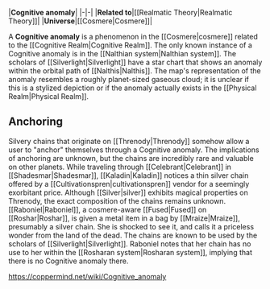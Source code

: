 |**Cognitive anomaly**|
|-|-|
|**Related to**|[[Realmatic Theory\|Realmatic Theory]]|
|**Universe**|[[Cosmere\|Cosmere]]|

A **Cognitive anomaly** is a phenomenon in the [[Cosmere\|cosmere]] related to the [[Cognitive Realm\|Cognitive Realm]].
The only known instance of a Cognitive anomaly is in the [[Nalthian system\|Nalthian system]]. The scholars of [[Silverlight\|Silverlight]] have a star chart that shows an anomaly within the orbital path of [[Nalthis\|Nalthis]]. The map's representation of the anomaly resembles a roughly planet-sized gaseous cloud; it is unclear if this is a stylized depiction or if the anomaly actually exists in the [[Physical Realm\|Physical Realm]].

## Anchoring
Silvery chains that originate on [[Threnody\|Threnody]] somehow allow a user to "anchor" themselves through a Cognitive anomaly. The implications of anchoring are unknown, but the chains are incredibly rare and valuable on other planets. While traveling through [[Celebrant\|Celebrant]] in [[Shadesmar\|Shadesmar]], [[Kaladin\|Kaladin]] notices a thin silver chain offered by a [[Cultivationspren\|cultivationspren]] vendor for a seemingly exorbitant price. Although [[Silver\|silver]] exhibits magical properties on Threnody, the exact composition of the chains remains unknown.
[[Raboniel\|Raboniel]], a cosmere-aware [[Fused\|Fused]] on [[Roshar\|Roshar]], is given a metal item in a bag by [[Mraize\|Mraize]], presumably a silver chain. She is shocked to see it, and calls it a priceless wonder from the land of the dead.
The chains are known to be used by the scholars of [[Silverlight\|Silverlight]]. Raboniel notes that her chain has no use to her within the [[Rosharan system\|Rosharan system]], implying that there is no Cognitive anomaly there.



https://coppermind.net/wiki/Cognitive_anomaly